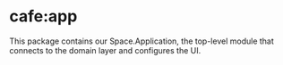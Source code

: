 # cafe:app

This package contains our Space.Application, the top-level module that connects to the domain layer and configures the UI.